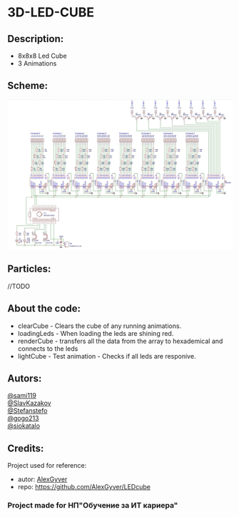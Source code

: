 ﻿# 3D-LED-CUBE
## Description:
- 8x8x8 Led Cube
- 3 Animations
## Scheme:
![scheme](https://github.com/sami119/3D-LED-CUBE/blob/master/scheme-1.jpg)
## Particles:
//TODO
## About the code:
- clearCube - Clears the cube of any running animations.
- loadingLeds - When loading the leds are shining red.
- renderCube - transfers all the data from the array to hexademical and connects to the leds
- lightCube - Test animation - Checks if all leds are responive.
## Autors:
[@sami119](https://github.com/sami119) <br />
[@SlavKazakov](https://github.com/SlavKazakov) <br />
[@Stefanstefo](https://github.com/Stefanstefo) <br />
[@gogo213](https://github.com/gogo213) <br />
[@siokatalo](https://github.com/siokatalo)
## Credits:
Project used for reference: <br />
- autor: [AlexGyver](https://github.com/AlexGyver)
- repo: https://github.com/AlexGyver/LEDcube
### Project made for НП"Обучение за ИТ кариера"

